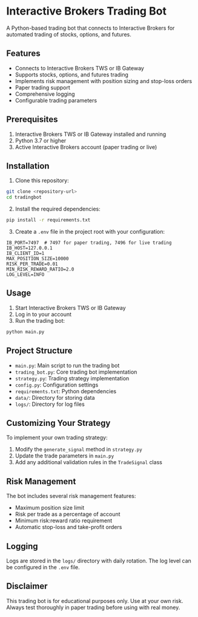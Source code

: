 # Interactive Brokers Trading Bot

A Python-based trading bot that connects to Interactive Brokers for automated trading of stocks, options, and futures.

## Features

- Connects to Interactive Brokers TWS or IB Gateway
- Supports stocks, options, and futures trading
- Implements risk management with position sizing and stop-loss orders
- Paper trading support
- Comprehensive logging
- Configurable trading parameters

## Prerequisites

1. Interactive Brokers TWS or IB Gateway installed and running
2. Python 3.7 or higher
3. Active Interactive Brokers account (paper trading or live)

## Installation

1. Clone this repository:
```bash
git clone <repository-url>
cd tradingbot
```

2. Install the required dependencies:
```bash
pip install -r requirements.txt
```

3. Create a `.env` file in the project root with your configuration:
```env
IB_PORT=7497  # 7497 for paper trading, 7496 for live trading
IB_HOST=127.0.0.1
IB_CLIENT_ID=1
MAX_POSITION_SIZE=10000
RISK_PER_TRADE=0.01
MIN_RISK_REWARD_RATIO=2.0
LOG_LEVEL=INFO
```

## Usage

1. Start Interactive Brokers TWS or IB Gateway
2. Log in to your account
3. Run the trading bot:
```bash
python main.py
```

## Project Structure

- `main.py`: Main script to run the trading bot
- `trading_bot.py`: Core trading bot implementation
- `strategy.py`: Trading strategy implementation
- `config.py`: Configuration settings
- `requirements.txt`: Python dependencies
- `data/`: Directory for storing data
- `logs/`: Directory for log files

## Customizing Your Strategy

To implement your own trading strategy:

1. Modify the `generate_signal` method in `strategy.py`
2. Update the trade parameters in `main.py`
3. Add any additional validation rules in the `TradeSignal` class

## Risk Management

The bot includes several risk management features:

- Maximum position size limit
- Risk per trade as a percentage of account
- Minimum risk:reward ratio requirement
- Automatic stop-loss and take-profit orders

## Logging

Logs are stored in the `logs/` directory with daily rotation. The log level can be configured in the `.env` file.

## Disclaimer

This trading bot is for educational purposes only. Use at your own risk. Always test thoroughly in paper trading before using with real money. 